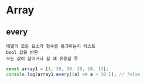 # Array

## every
```
매열의 모든 요소가 함수를 통과하는지 테스트
bool 값을 반환
모든 값이 참이거나 할 떄 유용할 듯
```
```javascript
const array1 = [1, 30, 39, 29, 10, 13];
console.log(array1.every((a) => a > 30 )); // false
```
